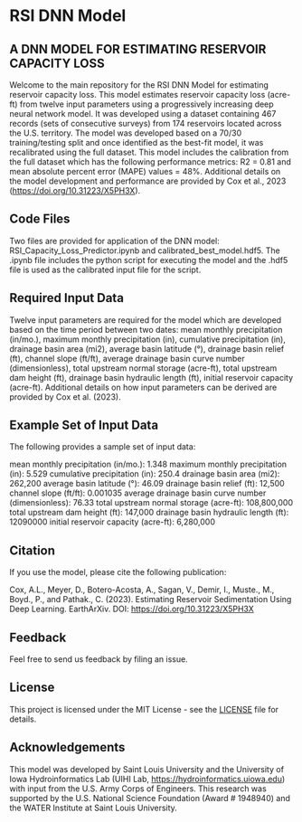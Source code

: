 # RSI DNN Model
## A DNN MODEL FOR ESTIMATING RESERVOIR CAPACITY LOSS

Welcome to the main repository for the RSI DNN Model for estimating reservoir capacity loss.  This model estimates reservoir capacity loss (acre-ft) from twelve input parameters using a progressively increasing deep neural network model.  It was developed using a dataset containing 467 records (sets of consecutive surveys) from 174 reservoirs located across the U.S. territory.  The model was developed based on a 70/30 training/testing split and once identified as the best-fit model, it was recalibrated using the full dataset.  This model includes the calibration from the full dataset which has the following performance metrics:  R2 = 0.81 and mean absolute percent error (MAPE) values = 48%.  Additional details on the model development and performance are provided by Cox et al., 2023 (https://doi.org/10.31223/X5PH3X).

## Code Files

Two files are provided for application of the DNN model: RSI_Capacity_Loss_Predictor.ipynb and calibrated_best_model.hdf5. The .ipynb file includes the python script for executing the model and the .hdf5 file is used as the calibrated input file for the script.

## Required Input Data

Twelve input parameters are required for the model which are developed based on the time period between two dates:  mean monthly precipitation (in/mo.), maximum monthly precipitation (in), cumulative precipitation (in), drainage basin area (mi2), average basin latitude (°), drainage basin relief (ft), channel slope (ft/ft), average drainage basin curve number (dimensionless), total upstream normal storage (acre-ft), total upstream dam height (ft), drainage basin hydraulic length (ft), initial reservoir capacity (acre-ft).  Additional details on how input parameters can be derived are provided by Cox et al. (2023).

## Example Set of Input Data

The following provides a sample set of input data:

mean monthly precipitation (in/mo.):  1.348
maximum monthly precipitation (in):  5.529
cumulative precipitation (in):  250.4
drainage basin area (mi2):  262,200
average basin latitude (°):  46.09
drainage basin relief (ft):  12,500
channel slope (ft/ft):  0.001035
average drainage basin curve number (dimensionless):  76.33 
total upstream normal storage (acre-ft):  108,800,000 
total upstream dam height (ft):  147,000
drainage basin hydraulic length (ft):  12090000 
initial reservoir capacity (acre-ft):  6,280,000    

## Citation

If you use the model, please cite the following publication:  

Cox, A.L., Meyer, D., Botero-Acosta, A., Sagan, V., Demir, I., Muste., M., Boyd., P., and Pathak., C. (2023). Estimating Reservoir Sedimentation Using Deep Learning. EarthArXiv. DOI:  https://doi.org/10.31223/X5PH3X

## Feedback
Feel free to send us feedback by filing an issue.

## License
This project is licensed under the MIT License - see the [LICENSE](LICENSE) file for details.

## Acknowledgements

This model was developed by Saint Louis University and the University of Iowa Hydroinformatics Lab (UIHI Lab, https://hydroinformatics.uiowa.edu) with input from the U.S. Army Corps of Engineers. This research was supported by the U.S. National Science Foundation (Award # 1948940) and the WATER Institute at Saint Louis University.
